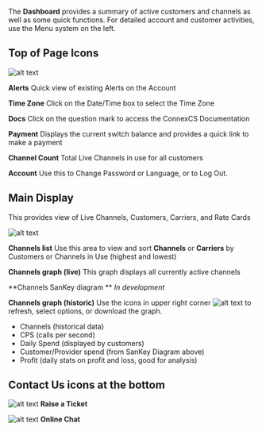 The **Dashboard** provides a summary of active customers and channels as well as some quick functions. For detailed account and customer activities, use the Menu system on the left.  

## Top of Page Icons
![alt text][top of page]

**Alerts** Quick view of existing Alerts on the Account

**Time Zone** Click on the Date/Time box to select the Time Zone

**Docs** Click on the question mark to access the ConnexCS Documentation

**Payment** Displays the current switch balance and provides a quick link to make a payment

**Channel Count** Total Live Channels in use for all customers

**Account** Use this to Change Password or Language, or to Log Out.


## Main Display
This provides view of Live Channels, Customers, Carriers, and Rate Cards

![alt text][dashboard]

**Channels list** Use this area to view and sort **Channels** or **Carriers** by Customers or Channels in Use (highest and lowest)

**Channels graph (live)** This graph displays all currently active channels 

**Channels SanKey diagram ** *In development*

**Channels graph (historic)**
Use the icons in upper right corner ![alt text][profit] to refresh, select options, or download the graph. 

+ Channels (historical data)
+ CPS (calls per second)
+ Daily Spend (displayed by customers)
+ Customer/Provider spend (from SanKey Diagram above)
+ Profit (daily stats on profit and loss, good for analysis)

## Contact Us icons at the bottom
![alt text][ticket]
**Raise a Ticket** 

![alt text][chat]
**Online Chat**

[top of page]: /customer-portal/img/topofpage.png
[dashboard]: /customer-portal/img/dashboard.png
[alert]: /customer-portal/img/alerts.png
[profit]: /customer-portal/img/profit.png
[ticket]: /customer-portal/img/ticket.png
[chat]: /customer-portal/img/chat.png





